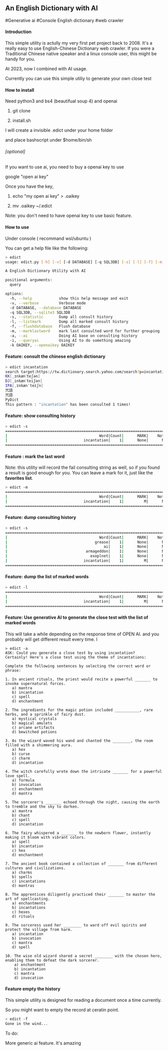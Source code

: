 ## An English Dictionary with AI

#Generative ai #Console English dictionary #web crawler

#### Introduction

This simple utility is actully my very first pet project back to 2008. It's a really easy to use English-Chinese Dictionary web crawler. If you were a Traditional Chinese native speaker and a linux console user, this might be handy for you.

At 2023, now I combined with AI usage.

Currently  you can use this simple utiliy to generate your own close test

#### How to install

Need python3 and bs4 (beautifual soup 4) and openai 

1. git clone

2. install.sh

I will create a invisible .edict under your home folder

and place bashscript under $home/bin/sh

###### [optional]

If you want to use  ai, you need to buy a openai key to use

google "open ai key"

Once you have the key, 

1. echo "my open ai key" > .oaikey

2. mv .oaikey ~/.edict

Note: you don't need to have openai key to use basic feature.

#### How to use

Under console ( recommand wsl/ubuntu )

You can get a help file like the following:

```bash
> edict
usage: edict.py [-h] [-v] [-d DATABASE] [-q SQL3DB] [-s] [-l] [-f] [-m] [-a] [-i] [-k OAIKEY] [query ...]

A English Dictionary Utility with AI

positional arguments:
  query

options:
  -h, --help            show this help message and exit
  -v, --verbose         Verbose mode
  -d DATABASE, --database DATABASE
  -q SQL3DB, --sqlite3 SQL3DB
  -s, --statistic       Dump all consult history
  -l, --listmark        Dump all marked consult history
  -f, --flushdatabase   Flush database
  -m, --marklastword    mark last consulted word for further grouping
  -a, --ai              Doing AI base on consulting history
  -i, --queryai         Using AI to do something amazing
  -k OAIKEY, --openaikey OAIKEY
```

#### Feature: consult the chinese english dictionary

```bash
> edict incantation
search target:https://tw.dictionary.search.yahoo.com/search?p=incantation
KK[͵ɪnkænˋteʃən]
DJ[͵inkænˋteiʃən]
IPA[ˌɪnkænˈteɪʃn]
咒語
咒語
PyDict
This pattern : "incantation" has been consulted 1 times!
```

#### Feature: show consulting history

```bash
> edict -s
======================================================================================
|                                         Word|Count|      MARK|    Note B|    Note C|
|                                  incantation|    1|      None|      None|      None|
======================================================================================
```

#### Feature : mark the last word

Note: this utility will record the fail consulting string as well, so if you found a result is good enough for you. You can leave a mark for it, just like the **favorites list**.

```bash
> edict -m
======================================================================================
|                                         Word|Count|      MARK|    Note B|    Note C|
|                                  incantation|    1|         M|      None|      None|
======================================================================================
```

#### Feature: dump consulting history

```bash
> edict -s
======================================================================================
|                                         Word|Count|      MARK|    Note B|    Note C|
|                                       grease|    1|      None|      None|      None|
|                                           ai|    1|      None|      None|      None|
|                                   armageddon|    1|      None|      None|      None|
|                                     exoplnet|    1|      None|      None|      None|
|                                  incantation|    1|         M|      None|      None|
======================================================================================
```

#### Feature: dump the list of marked words

```bash
> edict -l
======================================================================================
|                                         Word|Count|      MARK|    Note B|    Note C|
|                                  incantation|    1|         M|      None|      None|
======================================================================================
```

#### Feature: Use generative AI to generate the close test with the list of marked words

This will take a while depending on the response time of OPEN AI. and you probably will get different result every time. I

```textile
> edict -a
ASK: Could you generate a close test by using incantation?
Certainly! Here's a close test using the theme of incantations:

Complete the following sentences by selecting the correct word or phrase:

1. In ancient rituals, the priest would recite a powerful _______ to invoke supernatural forces.
   a) mantra
   b) incantation
   c) spell
   d) enchantment

2. The ingredients for the magic potion included ___________, rare herbs, and a sprinkle of fairy dust.
   a) mystical crystals
   b) magical amulets
   c) arcane artifacts
   d) bewitched potions

3. As the wizard waved his wand and chanted the ________, the room filled with a shimmering aura.
   a) hex
   b) curse
   c) charm
   d) incantation

4. The witch carefully wrote down the intricate _______ for a powerful love spell.
   a) formula
   b) invocation
   c) enchantment
   d) mantra

5. The sorcerer's _______ echoed through the night, causing the earth to tremble and the sky to darken.
   a) mantra
   b) chant
   c) spell
   d) incantation

6. The fairy whispered a _______ to the newborn flower, instantly making it bloom with vibrant colors.
   a) spell
   b) incantation
   c) hex
   d) enchantment

7. The ancient book contained a collection of _______ from different cultures and civilizations.
   a) charms
   b) spells
   c) incantations
   d) mantras

8. The apprentices diligently practiced their _______ to master the art of spellcasting.
   a) enchantments
   b) incantations
   c) hexes
   d) rituals

9. The sorceress used her ________ to ward off evil spirits and protect the village from harm.
   a) incantation
   b) invocation
   c) mantra
   d) spell

10. The wise old wizard shared a secret ________ with the chosen hero, enabling them to defeat the dark sorcerer.
    a) enchantment
    b) incantation
    c) mantra
    d) invocation
```

#### Feature empty the history

This simple utility is designed for reading a document once a time currently.

So you might want to empty the record at ceratin point.

```bash
> edict -f
Gone in the wind...
```

To do:

More generic ai feature. It's amazing
